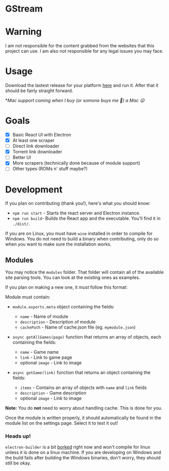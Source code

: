 # GStream

# Warning

I am not responsible for the content grabbed from the websites that this project can use. I am also not responsible for any legal issues you may face.

# Usage

Download the lastest release for your platform [here](https://github.com/SpikeHD/gstream/releases/) and run it. After that it should be fairly straight forward.

\**Mac support coming when I buy (or somone buys me 👀) a Mac 😛*

# Goals

- [x] Basic React UI with Electron
- [x] At least one scraper
- [ ] Direct link downloader
- [x] Torrent link downloader
- [ ] Better UI
- [x] More scrapers (technically done because of module support)
- [ ] Other types (ROMs n' stuff maybe?)

# Development

If you plan on contributing (thank you!), here's what you should know:

* `npm run start` - Starts the react server and Electron instance.
* `npm run build`- Builds the React app and the executable. You'll find it in `./dist/`.

If you are on Linux, you must have `wine` installed in order to compile for Windows. You do not need to build a binary when contributing, only do so when you want to make sure the installation works.

## Modules

You may notice the `modules` folder. That folder will contain all of the available site parsing tools. You can look at the existing ones as examples.

If you plan on making a new one, it *must* follow this format:

Module must contain:
  * `module.exports.meta` object containing the fields:
    * `name` - Name of module
    * `description` - Description of module
    * `cachePath` - Name of cache.json file (eg. `mymodule.json`)
    
  * `async getAllGames(page)` function that returns an array of objects, each containing the fields:
    * `name` - Game name
    * `link` - Link to game page
    * optional `image` - Link to image
    
  * `async getGame(link)` function that returns an object containing the fields:
    * `items` - Contains an array of objects with `name` and `link` fields
    * `description` - Game description
    * optional `image` - Link to image

**Note:** You do **not** need to worry about handling cache. This is done for you.

Once the module is written properly, it should automatically be found in the module list on the settings page. Select it to test it out!

### Heads up!

`electron-builder` is a bit [borked](https://github.com/electron-userland/electron-builder/issues/3569) right now and won't compile for linux unless it is done on a linux machine. If you are developing on Windows and the build fails after building the Windows binaries, don't worry, they should still be okay.
